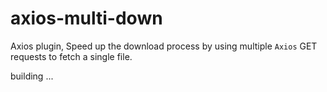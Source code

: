 # axios-multi-down
Axios plugin, Speed up the download process by using multiple `Axios` GET requests to fetch a single file.


building ...
